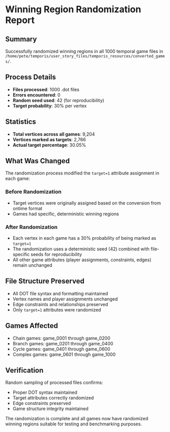 # Winning Region Randomization Report

## Summary
Successfully randomized winning regions in all 1000 temporal game files in `/home/pete/temporis/user_story_files/temporis_resources/converted_games/`.

## Process Details
- **Files processed**: 1000 .dot files
- **Errors encountered**: 0
- **Random seed used**: 42 (for reproducibility)
- **Target probability**: 30% per vertex

## Statistics
- **Total vertices across all games**: 9,204
- **Vertices marked as targets**: 2,766
- **Actual target percentage**: 30.05%

## What Was Changed
The randomization process modified the `target=1` attribute assignment in each game:

### Before Randomization
- Target vertices were originally assigned based on the conversion from ontime format
- Games had specific, deterministic winning regions

### After Randomization
- Each vertex in each game has a 30% probability of being marked as `target=1`
- The randomization uses a deterministic seed (42) combined with file-specific seeds for reproducibility
- All other game attributes (player assignments, constraints, edges) remain unchanged

## File Structure Preserved
- All DOT file syntax and formatting maintained
- Vertex names and player assignments unchanged
- Edge constraints and relationships preserved
- Only `target=1` attributes were randomized

## Games Affected
- Chain games: game_0001 through game_0200
- Branch games: game_0201 through game_0400  
- Cycle games: game_0401 through game_0600
- Complex games: game_0601 through game_1000

## Verification
Random sampling of processed files confirms:
- Proper DOT syntax maintained
- Target attributes correctly randomized
- Edge constraints preserved
- Game structure integrity maintained

The randomization is complete and all games now have randomized winning regions suitable for testing and benchmarking purposes.
